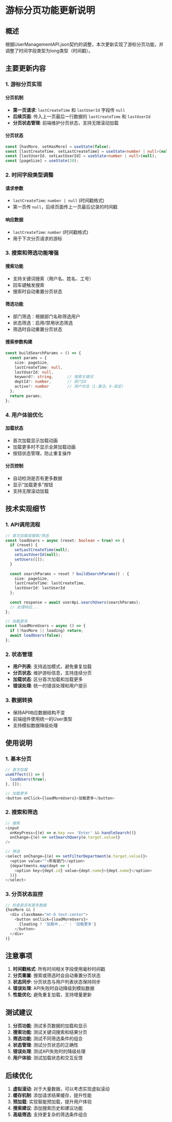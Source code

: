 # 游标分页功能更新说明

## 概述

根据UserManagementAPI.json契约的调整，本次更新实现了游标分页功能，并调整了时间字段类型为long类型（时间戳）。

## 主要更新内容

### 1. 游标分页实现

#### 分页机制
- **第一页请求**: `lastCreateTime` 和 `lastUserId` 字段传 `null`
- **后续页面**: 传入上一页最后一行数据的 `lastCreateTime` 和 `lastUserId`
- **分页状态管理**: 前端维护分页状态，支持无限滚动加载

#### 分页状态
```typescript
const [hasMore, setHasMore] = useState(false);
const [lastCreateTime, setLastCreateTime] = useState<number | null>(null);
const [lastUserId, setLastUserId] = useState<number | null>(null);
const [pageSize] = useState(20);
```

### 2. 时间字段类型调整

#### 请求参数
- `lastCreateTime`: `number | null` (时间戳格式)
- 第一页传 `null`，后续页面传上一页最后记录的时间戳

#### 响应数据
- `lastCreateTime`: `number` (时间戳格式)
- 用于下次分页请求的游标

### 3. 搜索和筛选功能增强

#### 搜索功能
- 支持关键词搜索（用户名、姓名、工号）
- 回车键触发搜索
- 搜索时自动重置分页状态

#### 筛选功能
- 部门筛选：根据部门名称筛选用户
- 状态筛选：启用/禁用状态筛选
- 筛选时自动重置分页状态

#### 搜索参数构建
```typescript
const buildSearchParams = () => {
  const params = {
    size: pageSize,
    lastCreateTime: null,
    lastUserId: null,
    keyword?: string,      // 搜索关键词
    deptId?: number,       // 部门ID
    active?: number        // 用户状态（1-激活，0-锁定）
  };
  return params;
};
```

### 4. 用户体验优化

#### 加载状态
- 首次加载显示加载动画
- 加载更多时不显示全屏加载动画
- 按钮状态管理，防止重复操作

#### 分页控制
- 自动检测是否有更多数据
- 显示"加载更多"按钮
- 支持无限滚动加载

## 技术实现细节

### 1. API调用流程

```typescript
// 首次加载或搜索/筛选
const loadUsers = async (reset: boolean = true) => {
  if (reset) {
    setLastCreateTime(null);
    setLastUserId(null);
    setUsers([]);
  }
  
  const searchParams = reset ? buildSearchParams() : {
    size: pageSize,
    lastCreateTime: lastCreateTime,
    lastUserId: lastUserId
  };
  
  const response = await userApi.searchUsers(searchParams);
  // 处理响应...
};

// 加载更多
const loadMoreUsers = async () => {
  if (!hasMore || loading) return;
  await loadUsers(false);
};
```

### 2. 状态管理

- **用户列表**: 支持追加模式，避免重复加载
- **分页状态**: 维护游标信息，支持连续分页
- **加载状态**: 区分首次加载和加载更多
- **错误处理**: 统一的错误处理和用户提示

### 3. 数据转换

- 保持API响应数据结构不变
- 前端组件使用统一的User类型
- 支持模拟数据降级处理

## 使用说明

### 1. 基本分页

```typescript
// 首次加载
useEffect(() => {
  loadUsers(true);
}, []);

// 加载更多
<button onClick={loadMoreUsers}>加载更多</button>
```

### 2. 搜索和筛选

```typescript
// 搜索
<input 
  onKeyPress={(e) => e.key === 'Enter' && handleSearch()}
  onChange={(e) => setSearchQuery(e.target.value)}
/>

// 筛选
<select onChange={(e) => setFilterDepartment(e.target.value)}>
  <option value="">所有部门</option>
  {departments.map(dept => (
    <option key={dept.id} value={dept.name}>{dept.name}</option>
  ))}
</select>
```

### 3. 分页状态监控

```typescript
// 检查是否有更多数据
{hasMore && (
  <div className="mt-6 text-center">
    <button onClick={loadMoreUsers}>
      {loading ? '加载中...' : '加载更多'}
    </button>
  </div>
)}
```

## 注意事项

1. **时间戳格式**: 所有时间相关字段使用毫秒时间戳
2. **分页重置**: 搜索或筛选时会自动重置分页状态
3. **状态同步**: 分页状态与用户列表状态保持同步
4. **错误处理**: API失败时自动降级到模拟数据
5. **性能优化**: 避免重复加载，支持增量更新

## 测试建议

1. **分页功能**: 测试多页数据的加载和显示
2. **搜索功能**: 测试关键词搜索和结果分页
3. **筛选功能**: 测试不同筛选条件的组合
4. **状态管理**: 测试分页状态的正确性
5. **错误处理**: 测试API失败时的降级处理
6. **用户体验**: 测试加载状态和交互反馈

## 后续优化

1. **虚拟滚动**: 对于大量数据，可以考虑实现虚拟滚动
2. **缓存机制**: 添加请求结果缓存，提升性能
3. **预加载**: 实现智能预加载，提升用户体验
4. **搜索建议**: 添加搜索历史和建议功能
5. **高级筛选**: 支持更复杂的筛选条件组合
